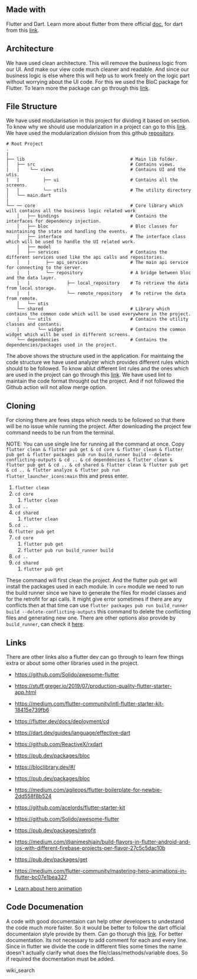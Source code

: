 ## Made with

Flutter and Dart. Learn more about flutter from there official [doc](https://flutter.dev/),
for dart from this [link](https://dart.de/).

## Architecture

We have used clean architecture. This will remove the business logic from our UI.
And make our view code much cleaner and readable. And since our business logic is else where
this will help us to work freely on the logic part without worrying about the UI code.
For this we used the BloC package for Flutter. To learn more the package can go through this [link](https://bloclibrary.dev/#/).

## File Structure

We have used modularisation in this project for dividing it based on section.
To know why we should use modularization in a project can go to this [link](https://medium.com/flutter-community/mastering-flutter-modularization-in-several-ways-f5bced19101a).
We have used the modularization division from this github [repository](https://github.com/rrifafauzikomara/MovieApp).

    # Root Project
    .
    |
    ├── lib                                        # Main lib folder.
    │   ├── src                                    # Contains views.
    |   |    └── views                             # Contains UI and the utis.
    |   |         ├── ui                           # Contains all the screens.
    |   |         └── utils                        # The utility directory
    │   └── main.dart
    |
    └── ── core                                    # Core library which will contains all the business logic related work
        │   ├── bindings                           # Contains the interfaces for dependency injection.
        │   ├── bloc                               # Bloc classes for maintaining the state and handling the events.
        │   ├── interface                          # The interface class which will be used to handle the UI related work.
        │   ├── model
        │   ├── services                           # Contains the different services used like the api calls and repositories.
        │   |      ├── api_services                # The main api service for connecting to the server.
        |   |      └── repository                  # A bridge between bloc and the data layer.
        |   |              ├── local_repository    # To retrieve the data from local storage.
        |   |              └── remote_repository   # To retirve the data from remote.
        │   └── utis
        └── shared                                 # Library which contains the common code which will be used everywhere in the project.
        |   └── utils                              # Contains the utility classes and contants.
        |       └── widget                         # Contains the common widget which will be used in different screens.
        └── dependencies                           # Contains the dependencies/packages used in the project.

The above shows the structure used in the application.
For maintaing the code structure we have used analyzer which provides different rules
which should to be followed. To know ablut different lint rules and the ones which are used in
the project can go through this [link](https://dart-lang.github.io/linter/lints/index.html).
We have used lint to maintain the code format throught out the project. And if not followed the
Github action will not allow merge option.

## Cloning

For cloning there are fews steps which needs to be followed so that there will be no issue while
running the project. After downloading the project few command needs to be run from the terminal.

NOTE: You can use single line for running all the command at once. Copy
`flutter clean & flutter pub get & cd core & flutter clean & flutter pub get & flutter packages pub run build_runner build --delete-conflicting-outputs & cd .. & cd dependencies & flutter clean & flutter pub get & cd .. & cd shared & flutter clean & flutter pub get & cd .. & flutter analyze & flutter pub run flutter_launcher_icons:main`
this and press enter.

1. `flutter clean`
2. `cd core`
    1. `flutter clean`
3. `cd ..`
4. `cd shared`
    1. `flutter clean`
5. `cd ..`
6. `flutter pub get`
7. `cd core`
    1. `flutter pub get`
    2. `flutter pub run build_runner build`
8. `cd ..`
9. `cd shared`
    1. `flutter pub get`

These command will first clean the project. And the flutter pub get will install the packages used
in each module. In `core` module we need to run the build runner since we have to generate the
files for model classes and for the retrofit for api calls. It might give error sometimes if there
are any conflicts then at that time can use
`flutter packages pub run build_runner build --delete-conflicting-outputs` this command to
delete the conflicting files and generating new one. There are other options also provide by
`build_runner`, can check it [here](https://dart.dev/tools/build_runner).

## Links

There are other links also a flutter dev can go through to learn few things extra or about some other libraries used in the project.

* https://github.com/Solido/awesome-flutter

* https://stuff.greger.io/2019/07/production-quality-flutter-starter-app.html

* https://medium.com/flutter-community/intl-flutter-starter-kit-18415e739fb6

* https://flutter.dev/docs/deployment/cd

* https://dart.dev/guides/language/effective-dart

* https://github.com/ReactiveX/rxdart

* https://pub.dev/packages/bloc

* https://bloclibrary.dev/#/

* https://pub.dev/packages/bloc

* https://medium.com/agileops/flutter-boilerplate-for-newbie-2dd558f8b524

* https://github.com/acelords/flutter-starter-kit

* https://github.com/Solido/awesome-flutter

* https://pub.dev/packages/retrofit

* https://medium.com/@animeshjain/build-flavors-in-flutter-android-and-ios-with-different-firebase-projects-per-flavor-27c5c5dac10b

* https://pub.dev/packages/get

* https://medium.com/flutter-community/mastering-hero-animations-in-flutter-bc07e1bea327

* [Learn about hero animation](https://www.woolha.com/tutorials/flutter-creating-hero-transition-examples)

## Code Documenation

A code with good documentaion can help other developers to undestand the code much more faster.
So it would be better to follow the dart official documentaion style provide by them. Can go
thorugh this [link](https://dart.dev/guides/language/effective-dart). For better documentation. Its not necessary to
add comment for each and every line. Since in flutter we divide the code in different files some
times the name doesn't actually clarify what does the file/class/methods/variable does. So if
required the docmentation must be added.

wiki_search